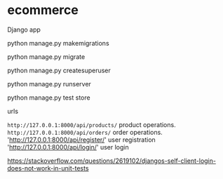 # ecommerce
Django app

python manage.py makemigrations

python manage.py migrate

python manage.py createsuperuser

python manage.py runserver

python manage.py test store

urls

`http://127.0.0.1:8000/api/products/` product operations.
`http://127.0.0.1:8000/api/orders/` order operations.
'http://127.0.0.1:8000/api/register/' user registration
'http://127.0.0.1:8000/api/login/' user login


https://stackoverflow.com/questions/2619102/djangos-self-client-login-does-not-work-in-unit-tests
